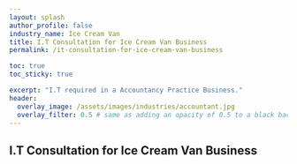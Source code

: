 ```yaml
---
layout: splash 
author_profile: false 
industry_name: Ice Cream Van
title: I.T Consultation for Ice Cream Van Business
permalink: /it-consultation-for-ice-cream-van-business

toc: true
toc_sticky: true

excerpt: "I.T required in a Accountancy Practice Business."
header:
  overlay_image: /assets/images/industries/accountant.jpg
  overlay_filter: 0.5 # same as adding an opacity of 0.5 to a black background
---
```


## I.T Consultation for Ice Cream Van Business